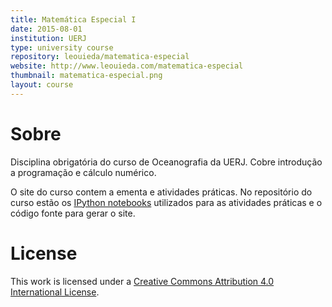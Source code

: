 ```yaml
---
title: Matemática Especial I
date: 2015-08-01
institution: UERJ
type: university course
repository: leouieda/matematica-especial
website: http://www.leouieda.com/matematica-especial
thumbnail: matematica-especial.png
layout: course
---
```


# Sobre

Disciplina obrigatória do curso de Oceanografia da UERJ.
Cobre introdução a programação e cálculo numérico.

O site do curso contem a ementa e atividades práticas.
No repositório do curso estão os
[IPython notebooks](http://ipython.org/notebook.html)
utilizados para as atividades práticas
e o código fonte para gerar o site.

# License

This work is licensed under a
[Creative Commons Attribution 4.0 International
License](http://creativecommons.org/licenses/by/4.0/).
